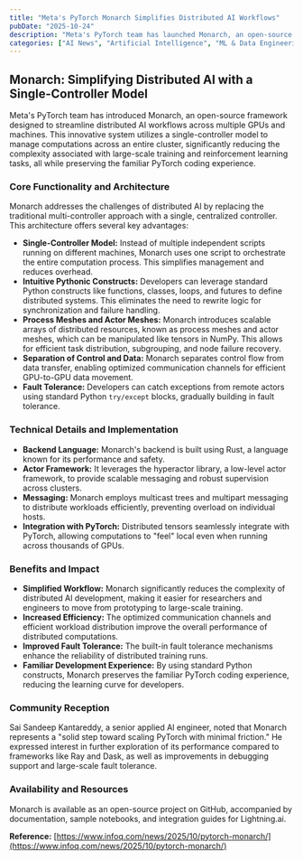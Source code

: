 ```yaml
---
title: "Meta's PyTorch Monarch Simplifies Distributed AI Workflows"
pubDate: "2025-10-24"
description: "Meta's PyTorch team has launched Monarch, an open-source framework simplifying distributed AI workflows across multiple GPUs and machines using a single-controller model."
categories: ["AI News", "Artificial Intelligence", "ML & Data Engineering"]
---
```


## Monarch: Simplifying Distributed AI with a Single-Controller Model

Meta's PyTorch team has introduced Monarch, an open-source framework designed to streamline distributed AI workflows across multiple GPUs and machines. This innovative system utilizes a single-controller model to manage computations across an entire cluster, significantly reducing the complexity associated with large-scale training and reinforcement learning tasks, all while preserving the familiar PyTorch coding experience.

### Core Functionality and Architecture

Monarch addresses the challenges of distributed AI by replacing the traditional multi-controller approach with a single, centralized controller. This architecture offers several key advantages:

*   **Single-Controller Model:**  Instead of multiple independent scripts running on different machines, Monarch uses one script to orchestrate the entire computation process. This simplifies management and reduces overhead.
*   **Intuitive Pythonic Constructs:** Developers can leverage standard Python constructs like functions, classes, loops, and futures to define distributed systems. This eliminates the need to rewrite logic for synchronization and failure handling.
*   **Process Meshes and Actor Meshes:** Monarch introduces scalable arrays of distributed resources, known as process meshes and actor meshes, which can be manipulated like tensors in NumPy. This allows for efficient task distribution, subgrouping, and node failure recovery.
*   **Separation of Control and Data:** Monarch separates control flow from data transfer, enabling optimized communication channels for efficient GPU-to-GPU data movement.
*   **Fault Tolerance:**  Developers can catch exceptions from remote actors using standard Python `try/except` blocks, gradually building in fault tolerance.

### Technical Details and Implementation

*   **Backend Language:** Monarch's backend is built using Rust, a language known for its performance and safety.
*   **Actor Framework:** It leverages the hyperactor library, a low-level actor framework, to provide scalable messaging and robust supervision across clusters.
*   **Messaging:** Monarch employs multicast trees and multipart messaging to distribute workloads efficiently, preventing overload on individual hosts.
*   **Integration with PyTorch:** Distributed tensors seamlessly integrate with PyTorch, allowing computations to "feel" local even when running across thousands of GPUs.

### Benefits and Impact

*   **Simplified Workflow:** Monarch significantly reduces the complexity of distributed AI development, making it easier for researchers and engineers to move from prototyping to large-scale training.
*   **Increased Efficiency:**  The optimized communication channels and efficient workload distribution improve the overall performance of distributed computations.
*   **Improved Fault Tolerance:** The built-in fault tolerance mechanisms enhance the reliability of distributed training runs.
*   **Familiar Development Experience:**  By using standard Python constructs, Monarch preserves the familiar PyTorch coding experience, reducing the learning curve for developers.

### Community Reception

Sai Sandeep Kantareddy, a senior applied AI engineer, noted that Monarch represents a "solid step toward scaling PyTorch with minimal friction." He expressed interest in further exploration of its performance compared to frameworks like Ray and Dask, as well as improvements in debugging support and large-scale fault tolerance.

### Availability and Resources

Monarch is available as an open-source project on GitHub, accompanied by documentation, sample notebooks, and integration guides for Lightning.ai.

**Reference:** [https://www.infoq.com/news/2025/10/pytorch-monarch/](https://www.infoq.com/news/2025/10/pytorch-monarch/)